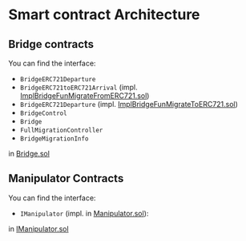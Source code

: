 # Smart contract Architecture

## Bridge contracts

You can find the interface: 
* `BridgeERC721Departure` 
* `BridgeERC721toERC721Arrival` (impl. [ImplBridgeFunMigrateFromERC721.sol](/Codebase/Bridge_Contracts/contracts/Implementation/BridgeFeatures/ImplBridgeFunMigrateFromERC721.sol))
* `BridgeERC721Departure` (impl. [ImplBridgeFunMigrateToERC721.sol](/Codebase/Bridge_Contracts/contracts/Implementation/BridgeFeatures/ImplBridgeFunMigrateToERC721.sol))
* `BridgeControl`
* `Bridge` 
* `FullMigrationController`
* `BridgeMigrationInfo` 
  
in [Bridge.sol](/Codebase/Bridge_Contracts/contracts/Bridge.sol)

## Manipulator Contracts

You can find the interface:
* `IManipulator` (impl. in [Manipulator.sol](/Codebase/Manipulator_Contracts/contracts/Manipulator.sol)):

in [IManipulator.sol](/Codebase/Manipulator_Contracts/contracts/IManipulator.sol)